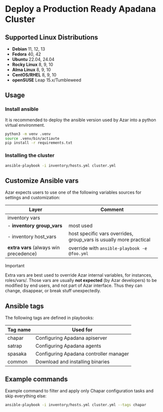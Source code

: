 # Deploy a Production Ready Apadana Cluster

## Supported Linux Distributions
- **Debian** 11, 12, 13
- **Fedora** 40, 42
- **Ubuntu** 22.04, 24.04
- **Rocky Linux** 8, 9, 10
- **Alma Linux** 8, 9, 10
- **CentOS/RHEL** 8, 9, 10
- **openSUSE** Leap 15.x/Tumbleweed

## Usage

### Install ansible
It is recommended to deploy the ansible version used by Azar into a python virtual environment.

```bash
python3 -m venv .venv
source .venv/bin/actiavte
pip install -r requirements.txt
```

### Installing the cluster
```bash
ansible-playbook -i inventory/hosts.yml cluster.yml
```

## Customize Ansible vars

Azar expects users to use one of the following variables sources for settings and customization:

| Layer                                  | Comment                                                                      |
|----------------------------------------|------------------------------------------------------------------------------|
| inventory vars                         |                                                                              |
|  - **inventory group_vars**            | most used                                                                    |
|  - inventory host_vars                 | host specific vars overrides, group_vars is usually more practical           |
| **extra vars** (always win precedence) | override with ``ansible-playbook -e @foo.yml``                               |

> [!IMPORTANT]
> Extra vars are best used to override Azar internal variables, for instances, roles/vars/. Those vars are usually **not expected** (by Azar developers) to be modified by end users, and not part of Azar interface. Thus they can change, disappear, or break stuff unexpectedly.

## Ansible tags

The following tags are defined in playbooks:

| Tag name                       | Used for                                              |
|--------------------------------|-------------------------------------------------------|
| chapar                         | Configuring Apadana apiserver                         |
| satrap                         | Configuring Apadana agents                            |
| spasaka                        | Configuring Apadana controller manager                |
| common                         | Download and installing binaries                      |

## Example commands

Example command to filter and apply only Chapar configuration tasks and skip
everything else:

```bash
ansible-playbook -i inventory/hosts.yml cluster.yml --tags chapar
```
